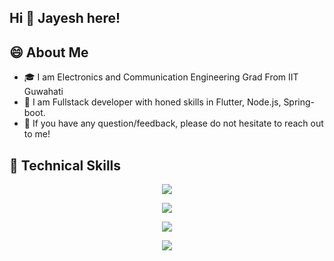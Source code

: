 ## Hi 👋 Jayesh here!





## 😄 About Me
- 🎓 I am Electronics and Communication Engineering Grad From IIT Guwahati
- 🌱 I am Fullstack developer with honed skills in Flutter, Node.js, Spring-boot.
- 💬 If you have any question/feedback, please do not hesitate to reach out to me!



## 💼 Technical Skills

<p align="center">
  <a href="https://skillicons.dev">
    <img src="https://skillicons.dev/icons?i=cpp,java,js,py,matlab" />
  </a>
</p>

<p align="center">
  <a href="https://skillicons.dev">
    <img src="https://skillicons.dev/icons?i=flutter,nodejs,html,css,express,bootstrap" />
  </a>
</p>

<p align="center">
  <a href="https://skillicons.dev">
    <img src="https://skillicons.dev/icons?i=firebase,mongodb,mysql,sqlite,postgresql,intellij,docker" />
  </a>
</p>
<p align="center">
  <a href="https://skillicons.dev">
    <img src="https://skillicons.dev/icons?i=git,github,heroku,vercel,atom,vscode,visualstudio,androidstudio" />
  </a>
</p>
<!--
**j0shiJ/j0shiJ** is a ✨ _special_ ✨ repository because its `README.md` (this file) appears on your GitHub profile.

Here are some ideas to get you started:

- 🔭 I’m currently working on ...
- 🌱 I’m currently learning ...
- 👯 I’m looking to collaborate on ...
- 🤔 I’m looking for help with ...
- 💬 Ask me about ...
- 📫 How to reach me: ...
- 😄 Pronouns: ...
- ⚡ Fun fact: ...
-->
